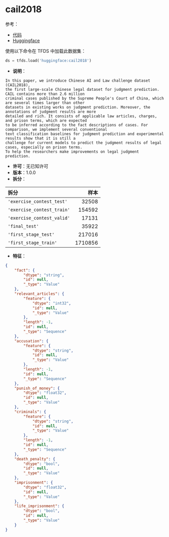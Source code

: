 # cail2018

参考：

- [代码](https://github.com/huggingface/datasets/blob/master/datasets/cail2018)
- [Huggingface](https://huggingface.co/datasets/cail2018)

使用以下命令在 TFDS 中加载此数据集：

```python
ds = tfds.load('huggingface:cail2018')
```

- **说明**：

```
In this paper, we introduce Chinese AI and Law challenge dataset (CAIL2018),
the first large-scale Chinese legal dataset for judgment prediction. CAIL contains more than 2.6 million
criminal cases published by the Supreme People's Court of China, which are several times larger than other
datasets in existing works on judgment prediction. Moreover, the annotations of judgment results are more
detailed and rich. It consists of applicable law articles, charges, and prison terms, which are expected
to be inferred according to the fact descriptions of cases. For comparison, we implement several conventional
text classification baselines for judgment prediction and experimental results show that it is still a
challenge for current models to predict the judgment results of legal cases, especially on prison terms.
To help the researchers make improvements on legal judgment prediction.
```

- **许可**：无已知许可
- **版本**：1.0.0
- **拆分**：

拆分 | 样本
:-- | --:
`'exercise_contest_test'` | 32508
`'exercise_contest_train'` | 154592
`'exercise_contest_valid'` | 17131
`'final_test'` | 35922
`'first_stage_test'` | 217016
`'first_stage_train'` | 1710856

- **特征**：

```json
{
    "fact": {
        "dtype": "string",
        "id": null,
        "_type": "Value"
    },
    "relevant_articles": {
        "feature": {
            "dtype": "int32",
            "id": null,
            "_type": "Value"
        },
        "length": -1,
        "id": null,
        "_type": "Sequence"
    },
    "accusation": {
        "feature": {
            "dtype": "string",
            "id": null,
            "_type": "Value"
        },
        "length": -1,
        "id": null,
        "_type": "Sequence"
    },
    "punish_of_money": {
        "dtype": "float32",
        "id": null,
        "_type": "Value"
    },
    "criminals": {
        "feature": {
            "dtype": "string",
            "id": null,
            "_type": "Value"
        },
        "length": -1,
        "id": null,
        "_type": "Sequence"
    },
    "death_penalty": {
        "dtype": "bool",
        "id": null,
        "_type": "Value"
    },
    "imprisonment": {
        "dtype": "float32",
        "id": null,
        "_type": "Value"
    },
    "life_imprisonment": {
        "dtype": "bool",
        "id": null,
        "_type": "Value"
    }
}
```
